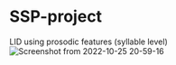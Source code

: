 # SSP-project
LID using prosodic features (syllable level)
![Screenshot from 2022-10-25 20-59-16](https://user-images.githubusercontent.com/82716184/197816793-a449ef56-489b-454b-a696-645dacdb1b24.png)
